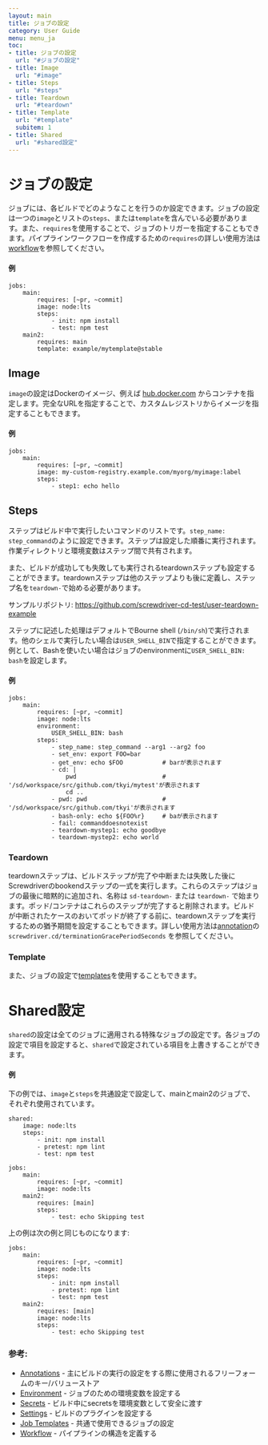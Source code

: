 ```yaml
---
layout: main
title: ジョブの設定
category: User Guide
menu: menu_ja
toc:
- title: ジョブの設定
  url: "#ジョブの設定"
- title: Image
  url: "#image"
- title: Steps
  url: "#steps"
- title: Teardown
  url: "#teardown"
- title: Template
  url: "#template"
  subitem: 1
- title: Shared
  url: "#shared設定"
---
```


# ジョブの設定

ジョブには、各ビルドでどのようなことを行うのか設定できます。ジョブの設定は一つの`image`とリストの`steps`、または`template`を含んでいる必要があります。また、`requires`を使用することで、ジョブのトリガーを指定することもできます。パイプラインワークフローを作成するための`requires`の詳しい使用方法は[workflow](./workflow)を参照してください。

#### 例

```
jobs:
    main:
        requires: [~pr, ~commit]
        image: node:lts
        steps:
            - init: npm install
            - test: npm test
    main2:
        requires: main
        template: example/mytemplate@stable
```

## Image

`image`の設定はDockerのイメージ、例えば
 [hub.docker.com](https://hub.docker.com) からコンテナを指定します。完全なURLを指定することで、カスタムレジストリからイメージを指定することもできます。

#### 例

```
jobs:
    main:
        requires: [~pr, ~commit]
        image: my-custom-registry.example.com/myorg/myimage:label
        steps:
            - step1: echo hello
```

## Steps

ステップはビルド中で実行したいコマンドのリストです。`step_name: step_command`のように設定できます。ステップは設定した順番に実行されます。作業ディレクトリと環境変数はステップ間で共有されます。

また、ビルドが成功しても失敗しても実行されるteardownステップも設定することができます。teardownステップは他のステップよりも後に定義し、ステップ名を`teardown-`で始める必要があります。

サンプルリポジトリ: <https://github.com/screwdriver-cd-test/user-teardown-example>

ステップに記述した処理はデフォルトでBourne shell (`/bin/sh`)で実行されます。他のシェルで実行したい場合は`USER_SHELL_BIN`で指定することができます。例として、Bashを使いたい場合はジョブのenvironmentに`USER_SHELL_BIN: bash`を設定します。

#### 例

```
jobs:
    main:
        requires: [~pr, ~commit]
        image: node:lts
        environment:
            USER_SHELL_BIN: bash
        steps:
            - step_name: step_command --arg1 --arg2 foo
            - set_env: export FOO=bar
            - get_env: echo $FOO           # barが表示されます
            - cd: |
                pwd                        # '/sd/workspace/src/github.com/tkyi/mytest'が表示されます
                cd ..
            - pwd: pwd                     # '/sd/workspace/src/github.com/tkyi'が表示されます
            - bash-only: echo ${FOO%r}     # baが表示されます
            - fail: commanddoesnotexist
            - teardown-mystep1: echo goodbye
            - teardown-mystep2: echo world
```

### Teardown

teardownステップは、ビルドステップが完了や中断または失敗した後にScrewdriverのbookendステップの一式を実行します。これらのステップはジョブの最後に暗黙的に追加され、名称は `sd-teardown-` または `teardown-` で始まります。ポッド/コンテナはこれらのステップが完了すると削除されます。ビルドが中断されたケースのおいてポッドが終了する前に、teardownステップを実行するための猶予期間を設定することもできます。詳しい使用方法は[annotation](/ja/user-guide/configuration/annotations)の `screwdriver.cd/terminationGracePeriodSeconds` を参照してください。

### Template

また、ジョブの設定で[templates](../templates/job-templates)を使用することもできます。

# Shared設定

`shared`の設定は全てのジョブに適用される特殊なジョブの設定です。各ジョブの設定で項目を設定すると、`shared`で設定されている項目を上書きすることができます。

#### 例

下の例では、`image`と`steps`を共通設定で設定して、mainとmain2のジョブで、それぞれ使用されています。

```
shared:
    image: node:lts
    steps:
        - init: npm install
        - pretest: npm lint
        - test: npm test

jobs:
    main:
        requires: [~pr, ~commit]
        image: node:lts
    main2:
        requires: [main]
        steps:
            - test: echo Skipping test
```

上の例は次の例と同じものになります:

```
jobs:
    main:
        requires: [~pr, ~commit]
        image: node:lts
        steps:
            - init: npm install
            - pretest: npm lint
            - test: npm test
    main2:
        requires: [main]
        image: node:lts
        steps:
            - test: echo Skipping test

```

### 参考:

- [Annotations](./annotations) - 主にビルドの実行の設定をする際に使用されるフリーフォームのキー/バリューストア
- [Environment](./environment) - ジョブのための環境変数を設定する
- [Secrets](./secrets) - ビルド中にsecretsを環境変数として安全に渡す
- [Settings](./settings) - ビルドのプラグインを設定する
- [Job Templates](../templates/job-templates) - 共通で使用できるジョブの設定
- [Workflow](./workflow) - パイプラインの構造を定義する
